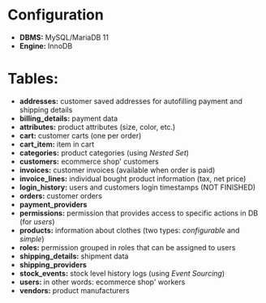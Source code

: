 # Configuration
- **DBMS:** MySQL/MariaDB 11
- **Engine:** InnoDB

# Tables:
- **addresses:** customer saved addresses for autofilling payment and shipping details
- **billing_details:** payment data
- **attributes:** product attributes (size, color, etc.)
- **cart:** customer carts (one per order)
- **cart_item:** item in cart
- **categories:** product categories (using *Nested Set*)
- **customers:** ecommerce shop' customers
- **invoices:** customer invoices (available when order is paid)
- **invoice_lines:** individual bought product information (tax, net price)
- **login_history:** users and customers login timestamps (NOT FINISHED)
- **orders:** customer orders
- **payment_providers**
- **permissions:** permission that provides access to specific actions in DB (for *users*)
- **products:** information about clothes (two types: *configurable* and *simple*)
- **roles:** permission grouped in roles that can be assigned to users
- **shipping_details:** shipment data
- **shipping_providers**
- **stock_events:** stock level history logs (using *Event Sourcing*)
- **users:** in other words: ecommerce shop' workers
- **vendors:** product manufacturers
